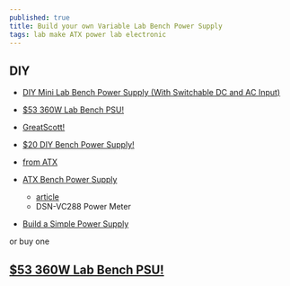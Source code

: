 ```yaml
---
published: true
title: Build your own Variable Lab Bench Power Supply
tags: lab make ATX power lab electronic
---
```

## DIY

- [DIY Mini Lab Bench Power Supply (With Switchable DC and AC Input)](https://www.youtube.com/watch?v=PhLFmokgr9o)

- [$53 360W Lab Bench PSU!](https://www.youtube.com/watch?v=0qjLx_HsKUQ)
- [GreatScott!](https://www.youtube.com/watch?v=wI-KYRdmx-E)
- [$20 DIY Bench Power Supply!](https://www.youtube.com/watch?v=Cw2AjcczHg4)
- [from ATX](https://www.youtube.com/watch?v=F3_OeVjKHr0)
- [ATX Bench Power Supply](https://www.youtube.com/watch?v=n_A-jkpjpcM)
	- [article](https://dronebotworkshop.com/atx-bench-supply/)
    - DSN-VC288 Power Meter
- [Build a Simple Power Supply](https://www.youtube.com/watch?v=IJFBvMMltQw)

or buy one 

## [$53 360W Lab Bench PSU!](https://www.youtube.com/watch?v=0qjLx_HsKUQ)
